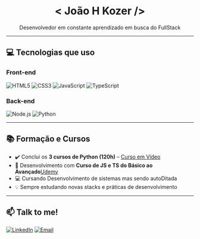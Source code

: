 <h1 align="center"> < João H Kozer /> </h1>

<p align="center">
   Desenvolvedor em constante aprendizado em busca do FullStack <br>
</p>

---

## 💻 Tecnologias que uso

### Front-end
![HTML5](https://img.shields.io/badge/HTML5-E34F26?style=for-the-badge&logo=html5&logoColor=white)
![CSS3](https://img.shields.io/badge/CSS3-1572B6?style=for-the-badge&logo=css3&logoColor=white)
![JavaScript](https://img.shields.io/badge/JavaScript-F7DF1E?style=for-the-badge&logo=javascript&logoColor=black)
![TypeScript](https://img.shields.io/badge/TypeScript-3178C6?style=for-the-badge&logo=typescript&logoColor=white)

### Back-end
![Node.js](https://img.shields.io/badge/Node.js-339933?style=for-the-badge&logo=node.js&logoColor=white)
![Python](https://img.shields.io/badge/Python-3776AB?style=for-the-badge&logo=python&logoColor=white)

---

## 📚 Formação e Cursos

- ✔️ Concluí os **3 cursos de Python (120h)** – [Curso em Vídeo](https://www.cursoemvideo.com)
- 📱 Desenvolvimento com **Curso de JS e TS do Básico ao Avançado**[Udemy](https://www.udemy.com/course/curso-de-javascript-moderno-do-basico-ao-avancado)
- 💻 Cursando Desenvolvimento de sistemas mas sendo autoDitada
- 💡 Sempre estudando novas stacks e práticas de desenvolvimento

---

## 📫 Talk to me!

[![LinkedIn](https://img.shields.io/badge/LinkedIn-0077B5?style=flat&logo=linkedin&logoColor=white)](https://www.linkedin.com/in/joão-henrique-lamp-kozer-11197b335)
[![Email](https://img.shields.io/badge/Email-D14836?style=flat&logo=gmail&logoColor=white)](mailto:joao280304@edu.unipar.br)

